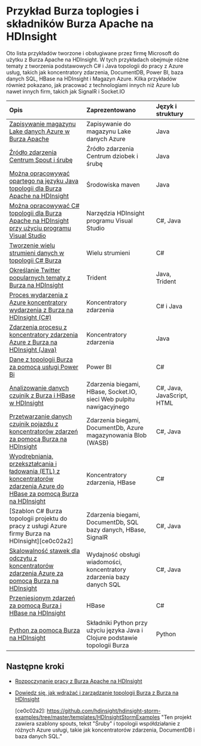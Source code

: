 <properties
 pageTitle="Przykład Burza Apache topologii na HDInsight | Microsoft Azure"
 description="Lista topologii Burza przykład utworzone i z Burza Apache na HDInsight tym podstawowe topologii C# i Java i pracy z koncentratorów zdarzenia."
 services="hdinsight"
 documentationCenter=""
 authors="Blackmist"
 manager="jhubbard"
 editor="cgronlun"
    tags="azure-portal"/>

<tags
 ms.service="hdinsight"
 ms.devlang="na"
 ms.topic="article"
 ms.tgt_pltfrm="na"
 ms.workload="big-data"
 ms.date="08/23/2016"
 ms.author="larryfr"/>

# <a name="example-storm-toplogies-and-components-for-apache-storm-on-hdinsight"></a>Przykład Burza toplogies i składników Burza Apache na HDInsight

Oto lista przykładów tworzone i obsługiwane przez firmę Microsoft do użytku z Burza Apache na HDInsight. W tych przykładach obejmuje różne tematy z tworzenia podstawowych C# i Java topologii do pracy z Azure usług, takich jak koncentratory zdarzenia, DocumentDB, Power BI, baza danych SQL, HBase na HDInsight i Magazyn Azure. Kilka przykładów również pokazano, jak pracować z technologiami innych niż Azure lub nawet innych firm, takich jak SignalR i Socket.IO

| Opis                                                                                             | Zaprezentowano                                         | Język i struktury         |
|:--------------------------------------------------------------------------------------------------------|:-----------------------------------------------------|:---------------------------|
| [Zapisywanie magazynu Lake danych Azure w Burza Apache](hdinsight-storm-write-data-lake-store.md) | Zapisywanie do magazynu Lake danych Azure | Java |
| [Źródło zdarzenia Centrum Spout i śrubę](https://github.com/apache/storm/tree/master/external/storm-eventhubs) | Źródło zdarzenia Centrum dziobek i śrubę | Java |
| [Można opracowywać opartego na języku Java topologii dla Burza Apache na HDInsight][5797064f]                                 | Środowiska maven                                                | Java                       |
| [Można opracowywać C# topologii dla Burza Apache na HDInsight przy użyciu programu Visual Studio][16fce2d1]                     | Narzędzia HDInsight programu Visual Studio                    | C#, Java                   |
| [Tworzenie wielu strumieni danych w topologii C# Burza][ec5a4064]                                         | Wielu strumieni                                     | C#                         |
| [Określanie Twitter popularnych tematy z Burza na HDInsight][3c86c7c8]                                   | Trident                                              | Java, Trident              |
| [Proces wydarzenia z Azure koncentratory wydarzenia z Burza na HDInsight (C#)][844d1d81]                                | Koncentratory zdarzenia                                           | C# i Java                |
| [Zdarzenia procesu z koncentratory zdarzenia Azure z Burza na HDInsight (Java)](hdinsight-storm-develop-java-event-hub-topology.md) | Koncentratory zdarzenia | Java |
| [Dane z topologii Burza za pomocą usługi Power Bi][94d15238]                              | Power BI                                             | C#                         |
| [Analizowanie danych czujnik z Burza i HBase w HDInsight][ab894747]                                     | Zdarzenia biegami, HBase, Socket.IO, sieci Web pulpitu nawigacyjnego          | C#, Java, JavaScript, HTML |
| [Przetwarzanie danych czujnik pojazdu z koncentratorów zdarzeń za pomocą Burza na HDInsight][246ee964]                        | Zdarzenia biegami, DocumentDb, Azure magazynowania Blob (WASB)    | C#, Java                   |
| [Wyodrębniania, przekształcania i ładowania (ETL) z koncentratorów zdarzenia Azure do HBase za pomocą Burza na HDInsight][b4b68194] | Koncentratory zdarzenia, HBase                                    | C#                         |
| [Szablon C# Burza topologii projektu do pracy z usługi Azure firmy Burza na HDInsight][ce0c02a2]  | Zdarzenia biegami, DocumentDb, SQL bazy danych, HBase, SignalR | C#, Java                   |
| [Skalowalność stawek dla odczytu z koncentratorów zdarzenia Azure za pomocą Burza na HDInsight][d6c540e3]           | Wydajność obsługi wiadomości, koncentratory zdarzenia bazy danych SQL         | C#, Java                   |
| [Przeniesionym zdarzeń za pomocą Burza i HBase na HDInsight](hdinsight-storm-correlation-topology.md) | HBase | C# |
| [Python za pomocą Burza na HDInsight](hdinsight-storm-develop-python-topology.md) | Składniki Python przy użyciu języka Java i Clojure podstawie topologii Burza | Python |

## <a name="next-steps"></a>Następne kroki

* [Rozpoczynanie pracy z Burza Apache na HDInsight][2b8c3488]

* [Dowiedz się, jak wdrażać i zarządzanie topologii Burza z Burza na HDInsight][6eb0d3b8]

  [2b8c3488]: hdinsight-apache-storm-tutorial-get-started-linux.md "Dowiedz się, jak tworzyć Burza w klastrze HDInsight i wdrażanie topologii przykład za pomocą pulpitu nawigacyjnego Burza."
  [6eb0d3b8]: hdinsight-storm-deploy-monitor-topology.md "Dowiedz się, jak wdrażać i zarządzanie nimi za pomocą pulpitu nawigacyjnego Burza oparte na sieci web i Burza interfejsu użytkownika lub narzędzia HDInsight programu Visual Studio topologii."
  [16fce2d1]: hdinsight-storm-develop-csharp-visual-studio-topology.md "Dowiedz się, jak utworzyć topologii C# Burza przy użyciu narzędzia HDInsight programu Visual Studio."
  [5797064f]: hdinsight-storm-develop-java-topology.md "Dowiedz się, jak utworzyć topologii Burza w Java, przy użyciu środowiska Maven, tworząc topologii wordcount podstawowe."
  [94d15238]: hdinsight-storm-power-bi-topology.md "Pokazuje, jak zapisywać dane do usługi Power BI z topologii C#, a następnie utworzyć wykres i pulpitu nawigacyjnego na podstawie danych."
  [ec5a4064]: https://github.com/Blackmist/csharp-storm-example "Przedstawiono podstawowe topologii burza, wykonującego wordcount, realizowane w C#. To również przedstawiono sposób tworzenia wielu strumieni danych w topologii C#."
  [844d1d81]: hdinsight-storm-develop-csharp-event-hub-topology.md "Dowiedz się, jak odczytywanie i zapisywanie danych z Azure koncentratory wydarzenia z Burza na HDInsight."
  [ab894747]: hdinsight-storm-sensor-data-analysis.md "Dowiedz się, jak za pomocą Burza Apache na HDInsight przetwarzanie danych czujnik z koncentratorów zdarzenia Azure, wizualizacji za pomocą D3.js i (opcjonalnie), zapisz go HBase."
  [3c86c7c8]: hdinsight-storm-twitter-trending.md "Dowiedz się, jak utworzyć topologia burza, która określa popularnych tematy (w oparciu o hashtags,) za pomocą Trident serwisie Twitter."
  [246ee964]: hdinsight-storm-iot-eventhub-documentdb.md "Dowiedz się, jak odczytywać wiadomości z koncentratorów zdarzenia Azure, odczytywać z Azure DocumentDB odwoływanie się do danych i zapisywanie danych do magazynu Azure za pomocą topologii Burza."
  [d6c540e3]: https://github.com/hdinsight/hdinsight-storm-examples/blob/master/EventCountExample "Kilka topologii celu zademonstrowania przepustowości podczas czytania z koncentratorów zdarzenia Azure i przechowywania do bazy danych SQL za pomocą Burza Apache na HDInsight."
  [b4b68194]: https://github.com/hdinsight/hdinsight-storm-examples/blob/master/RealTimeETLExample "Dowiedz się, jak odczytywać dane z biegami zdarzenia Azure, agregujących i przekształcanie danych, a następnie zapisać go do HBase na HDInsight."
  [ce0c02a2]: https://github.com/hdinsight/hdinsight-storm-examples/tree/master/templates/HDInsightStormExamples "Ten projekt zawiera szablony spouts, tekst "Śruby" i topologii współdziałanie z różnych Azure usługi, takie jak koncentratorów zdarzenia, DocumentDB i baza danych SQL."
 
